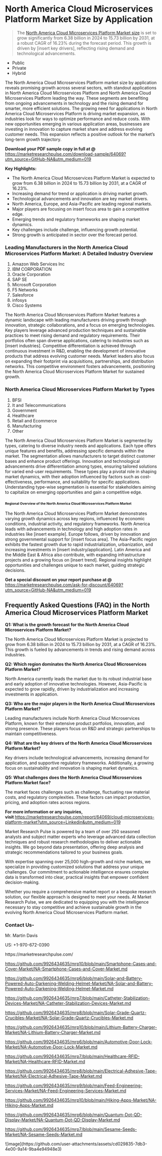 <h1>North America Cloud Microservices Platform Market&nbsp;Size by Application</h1><blockquote><p>The <a href="https://marketresearchpulse.com/download-sample/64069?utm_source=GitHub-NA&amp;utm_medium=019">North America Cloud Microservices Platform Market size</a> is set to grow significantly from 6.38 billion in 2024 to 15.73 billion by 2031, at a robust CAGR of 16.23% during the forecast period. This growth is driven by [insert key drivers], reflecting rising demand and technological advancements.</p></blockquote><ul><li>Public<li> Private<li> Hybrid</li></ul><p>The North America Cloud Microservices Platform market size by application reveals promising growth across several sectors, with standout applications in North America Cloud Microservices Platform and North America Cloud Microservices Platform leading the way. These segments are benefiting from ongoing advancements in technology and the rising demand for smarter, more efficient solutions. The growing need for applications in North America Cloud Microservices Platform is driving market expansion, as industries look for ways to optimize performance and reduce costs. With new opportunities emerging in various application areas, businesses are investing in innovation to capture market share and address evolving customer needs. This expansion reflects a positive outlook for the market’s long-term growth trajectory.</p><p><strong>Download your PDF sample copy in full at @ </strong><a href="https://marketresearchpulse.com/download-sample/64069?utm_source=GitHub-NA&amp;utm_medium=019">https://marketresearchpulse.com/download-sample/64069?utm_source=GitHub-NA&amp;utm_medium=019</a></p><p><strong>Key Highlights: </strong></p><ul><li>The North America Cloud Microservices Platform Market is expected to grow from 6.38 billion in 2024 to 15.73 billion by 2031, at a CAGR of 16.23%.</li><li>Increasing demand for trend or application is driving market growth.</li><li>Technological advancements and innovation are key market drivers.</li><li>North America, Europe, and Asia-Pacific are leading regional markets.</li><li>Major players are focusing on insert focus area to gain a competitive edge.</li><li>Emerging trends and regulatory frameworks are shaping market dynamics.</li><li>Key challenges include challenge, influencing growth potential.</li><li>Strong growth is anticipated in sector over the forecast period.</li></ul><h3>Leading Manufacturers in the North America Cloud Microservices Platform Market: A Detailed Industry Overview</h3><ol><li>Amazon Web Services Inc</li><li>IBM CORPORATION</li><li>Oracle Corporation</li><li>SAP SE</li><li>Microsoft Corporation</li><li>F5 Networks</li><li>Salesforce</li><li>infosys</li><li>Cisco Systems</li></ol><div class="flex max-w-full flex-col flex-grow"><div class="min-h-8 text-message flex w-full flex-col items-end gap-2 whitespace-normal break-words [.text-message+&amp;]:mt-5" dir="auto" data-message-author-role="assistant" data-message-id="fd8432e4-4910-450d-b182-61b7bfb0a01f" data-message-model-slug="gpt-4o"><div class="flex w-full flex-col gap-1 empty:hidden first:pt-[3px]"><div class="markdown prose w-full break-words dark:prose-invert light"><p>The North America Cloud Microservices Platform Market features a dynamic landscape with leading manufacturers driving growth through innovation, strategic collaborations, and a focus on emerging technologies. Key players leverage advanced production techniques and sustainable practices to meet rising demand and regulatory requirements. Their portfolios often span diverse applications, catering to industries such as [insert industries]. Competitive differentiation is achieved through continuous investment in R&amp;D, enabling the development of innovative products that address evolving customer needs. Market leaders also focus on expanding their footprint via acquisitions, partnerships, and distribution networks. This competitive environment fosters advancements, positioning the North America Cloud Microservices Platform Market for sustained growth.</p></div></div></div></div><h3>North America Cloud Microservices Platform Market by Types</h3><ol><li>BFSI<li> It and Telecommunications<li> Government<li> Healthcare<li> Retail and Ecommerce<li> Manufacturing<li> Other</li></ol><div class="flex max-w-full flex-col flex-grow"><div class="min-h-8 text-message flex w-full flex-col items-end gap-2 whitespace-normal break-words [.text-message+&amp;]:mt-5" dir="auto" data-message-author-role="assistant" data-message-id="084470be-0bb7-4664-bddf-5156b4f41249" data-message-model-slug="gpt-4o-mini"><div class="flex w-full flex-col gap-1 empty:hidden first:pt-[3px]"><div class="markdown prose w-full break-words dark:prose-invert light"><p>The North America Cloud Microservices Platform Market is segmented by types, catering to diverse industry needs and applications. Each type offers unique features and benefits, addressing specific demands within the market. The segmentation allows manufacturers to target distinct customer bases and enhance product offerings. Innovation and technological advancements drive differentiation among types, ensuring tailored solutions for varied end-user requirements. These types play a pivotal role in shaping market dynamics, with their adoption influenced by factors such as cost-effectiveness, performance, and suitability for specific applications. Understanding type-wise segmentation is essential for stakeholders aiming to capitalize on emerging opportunities and gain a competitive edge.</p></div></div></div></div><h3><span style="font-size: 11px;">Regional Overview of the North America Cloud Microservices Platform Market</span></h3><div class="flex max-w-full flex-col flex-grow"><div class="min-h-8 text-message flex w-full flex-col items-end gap-2 whitespace-normal break-words [.text-message+&amp;]:mt-5" dir="auto" data-message-author-role="assistant" data-message-id="e9038762-ce64-4e30-91c9-9bd413514231" data-message-model-slug="gpt-4o-mini"><div class="flex w-full flex-col gap-1 empty:hidden first:pt-[3px]"><div class="markdown prose w-full break-words dark:prose-invert light"><p>The North America Cloud Microservices Platform Market demonstrates varying growth dynamics across key regions, influenced by economic conditions, industrial activity, and regulatory frameworks. North America leads with advancements in technology and high adoption rates in industries like [insert example]. Europe follows, driven by innovation and strong governmental support for [insert focus area]. The Asia-Pacific region exhibits the fastest growth due to rapid industrialization, urbanization, and increasing investments in [insert industry/application]. Latin America and the Middle East &amp; Africa also contribute, with expanding infrastructure projects and a growing focus on [insert trend]. Regional insights highlight opportunities and challenges unique to each market, guiding strategic decisions.</p></div></div></div></div><p><strong>Get a special discount on your report purchase at @ </strong><a href="https://marketresearchpulse.com/ask-for-discount/64069?utm_source=GitHub-NA&amp;utm_medium=019">https://marketresearchpulse.com/ask-for-discount/64069?utm_source=GitHub-NA&amp;utm_medium=019</a></p><h2>Frequently Asked Questions (FAQ) in the North America Cloud Microservices Platform Market</h2><p><strong>Q1: What is the growth forecast for the North America Cloud Microservices Platform Market?</strong></p><p>The North America Cloud Microservices Platform Market is projected to grow from 6.38 billion in 2024 to 15.73 billion by 2031, at a CAGR of 16.23%. This growth is fueled by advancements in trends and rising demand across industries.</p><p><strong>Q2: Which region dominates the North America Cloud Microservices Platform Market?</strong></p><p>North America currently leads the market due to its robust industrial base and early adoption of innovative technologies. However, Asia-Pacific is expected to grow rapidly, driven by industrialization and increasing investments in application.</p><p><strong>Q3: Who are the major players in the North America Cloud Microservices Platform Market?</strong></p><p>Leading manufacturers include North America Cloud Microservices Platform, known for their extensive product portfolios, innovation, and strong presence. These players focus on R&amp;D and strategic partnerships to maintain competitiveness.</p><p><strong>Q4: What are the key drivers of the North America Cloud Microservices Platform Market?</strong></p><p>Key drivers include technological advancements, increasing demand for application, and supportive regulatory frameworks. Additionally, a growing focus on sustainability and innovation is shaping market dynamics.</p><p><strong>Q5: What challenges does the North America Cloud Microservices Platform Market face?</strong></p><p>The market faces challenges such as challenge, fluctuating raw material costs, and regulatory complexities. These factors can impact production, pricing, and adoption rates across regions.</p><p><strong>For more information or any inquiries, visit&nbsp;</strong><a href="https://marketresearchpulse.com/report/64069/cloud-microservices-platform-market?utm_source=Linkedin&utm_medium=019">https://marketresearchpulse.com/report/64069/cloud-microservices-platform-market?utm_source=Linkedin&utm_medium=019</a></p><p>Market Research Pulse is powered by a team of over 250 seasoned analysts and subject matter experts who leverage advanced data collection techniques and robust research methodologies to deliver actionable insights. We go beyond data presentation, offering deep analysis and strategic recommendations tailored to your business goals.</p><p>With expertise spanning over 25,000 high-growth and niche markets, we specialize in providing customized solutions that address your unique challenges. Our commitment to actionable intelligence ensures complex data is transformed into clear, practical insights that empower confident decision-making.</p><p>Whether you require a comprehensive market report or a bespoke research solution, our flexible approach is designed to meet your needs. At Market Research Pulse, we are dedicated to equipping you with the intelligence necessary to stay competitive and achieve sustainable growth in the evolving North America Cloud Microservices Platform market.</p><h3><strong>Contact Us-</strong></h3><p>Mr. Martin Davis</p><p>US: +1-970-672-0390</p><p>https://marketresearchpulse.com/</p><p><a href="https://github.com/9926434635/mrp10/blob/main/Smartphone-Cases-and-Cover-Market/NA-Smartphone-Cases-and-Cover-Market.md">https://github.com/9926434635/mrp10/blob/main/Smartphone-Cases-and-Cover-Market/NA-Smartphone-Cases-and-Cover-Market.md</a></p><p><a href="https://github.com/9926434635/mrp6/blob/main/Solar-and-Battery-Powered-Auto-Darkening-Welding-Helmet-Market/NA-Solar-and-Battery-Powered-Auto-Darkening-Welding-Helmet-Market.md">https://github.com/9926434635/mrp6/blob/main/Solar-and-Battery-Powered-Auto-Darkening-Welding-Helmet-Market/NA-Solar-and-Battery-Powered-Auto-Darkening-Welding-Helmet-Market.md</a></p><p><a href="https://github.com/9926434635/mrp7/blob/main/Catheter-Stabilization-Devices-Market/NA-Catheter-Stabilization-Devices-Market.md">https://github.com/9926434635/mrp7/blob/main/Catheter-Stabilization-Devices-Market/NA-Catheter-Stabilization-Devices-Market.md</a></p><p><a href="https://github.com/9926434635/mrp8/blob/main/Solar-Grade-Quartz-Crucibles-Market/NA-Solar-Grade-Quartz-Crucibles-Market.md">https://github.com/9926434635/mrp8/blob/main/Solar-Grade-Quartz-Crucibles-Market/NA-Solar-Grade-Quartz-Crucibles-Market.md</a></p><p><a href="https://github.com/9926434635/mrp10/blob/main/Lithium-Battery-Charger-Market/NA-Lithium-Battery-Charger-Market.md">https://github.com/9926434635/mrp10/blob/main/Lithium-Battery-Charger-Market/NA-Lithium-Battery-Charger-Market.md</a></p><p><a href="https://github.com/9926434635/mrp6/blob/main/Automotive-Door-Lock-Market/NA-Automotive-Door-Lock-Market.md">https://github.com/9926434635/mrp6/blob/main/Automotive-Door-Lock-Market/NA-Automotive-Door-Lock-Market.md</a></p><p><a href="https://github.com/9926434635/mrp7/blob/main/Healthcare-RFID-Market/NA-Healthcare-RFID-Market.md">https://github.com/9926434635/mrp7/blob/main/Healthcare-RFID-Market/NA-Healthcare-RFID-Market.md</a></p><p><a href="https://github.com/9926434635/mrp8/blob/main/Electrical-Adhesive-Tape-Market/NA-Electrical-Adhesive-Tape-Market.md">https://github.com/9926434635/mrp8/blob/main/Electrical-Adhesive-Tape-Market/NA-Electrical-Adhesive-Tape-Market.md</a></p><p><a href="https://github.com/9926434635/mrp9/blob/main/Feed-Engineering-Services-Market/NA-Feed-Engineering-Services-Market.md">https://github.com/9926434635/mrp9/blob/main/Feed-Engineering-Services-Market/NA-Feed-Engineering-Services-Market.md</a></p><p><a href="https://github.com/9926434635/mrp10/blob/main/Hiking-Apps-Market/NA-Hiking-Apps-Market.md">https://github.com/9926434635/mrp10/blob/main/Hiking-Apps-Market/NA-Hiking-Apps-Market.md</a></p><p><a href="https://github.com/9926434635/mrp6/blob/main/Quantum-Dot-QD-Display-Market/NA-Quantum-Dot-QD-Display-Market.md">https://github.com/9926434635/mrp6/blob/main/Quantum-Dot-QD-Display-Market/NA-Quantum-Dot-QD-Display-Market.md</a></p><p><a href="https://github.com/9926434635/mrp7/blob/main/Sesame-Seeds-Market/NA-Sesame-Seeds-Market.md">https://github.com/9926434635/mrp7/blob/main/Sesame-Seeds-Market/NA-Sesame-Seeds-Market.md</a></p>
![image](https://github.com/user-attachments/assets/cd029835-7db3-4e00-9a14-9ba4e94948e3)
